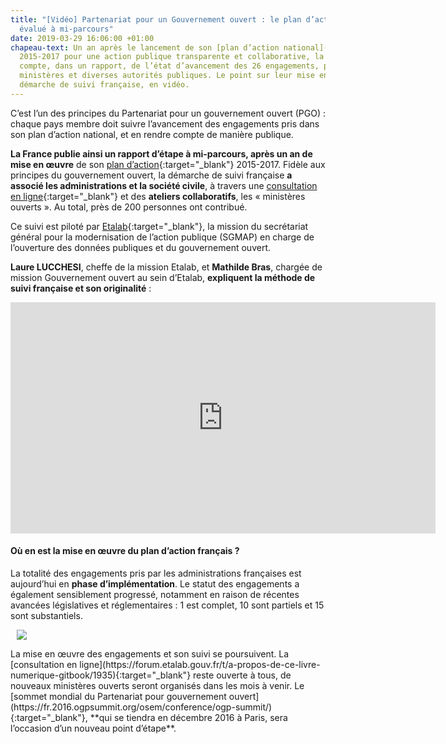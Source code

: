 ```yaml
---
title: "[Vidéo] Partenariat pour un Gouvernement ouvert : le plan d’action français
  évalué à mi-parcours"
date: 2019-03-29 16:06:00 +01:00
chapeau-text: Un an après le lancement de son [plan d’action national](http://www.modernisation.gouv.fr/laction-publique-se-transforme/en-ouvrant-les-donnees-publiques/gouvernement-ouvert-la-france-publie-son-plan-daction-national-ogp){:target="-blank"}
  2015-2017 pour une action publique transparente et collaborative, la France rend
  compte, dans un rapport, de l’état d’avancement des 26 engagements, portés par 10
  ministères et diverses autorités publiques. Le point sur leur mise en œuvre et la
  démarche de suivi française, en vidéo.
---
```


C’est l’un des principes du Partenariat pour un gouvernement ouvert (PGO) : chaque pays membre doit suivre l’avancement des engagements pris dans son plan d’action national, et en rendre compte de manière publique.

**La France publie ainsi un rapport d’étape à mi-parcours, après un an de mise en œuvre** de son [plan d’action](https://www.modernisation.gouv.fr/home/gouvernement-ouvert-la-france-publie-son-plan-daction-national-ogp){:target="_blank"} 2015-2017. Fidèle aux principes du gouvernement ouvert, la démarche de suivi française **a associé les administrations et la société civile**, à travers une [consultation en ligne](https://forum.etalab.gouv.fr/c/gouvernement-ouvert/suivi){:target="_blank"} et des **ateliers collaboratifs**, les « ministères ouverts ». Au total, près de 200 personnes ont contribué.

Ce suivi est piloté par [Etalab](http://www.etalab.gouv.fr/){:target="_blank"}, la mission du secrétariat général pour la modernisation de l’action publique (SGMAP) en charge de l’ouverture des données publiques et du gouvernement ouvert.

**Laure LUCCHESI**, cheffe de la mission Etalab, et **Mathilde Bras**, chargée de mission Gouvernement ouvert au sein d’Etalab, **expliquent la méthode de suivi française et son originalité** :<br>

<iframe frameborder="0" width="680" height="370" src="https://www.dailymotion.com/embed/video/x4lpew3" allowfullscreen allow="autoplay"></iframe>

#### Où en est la mise en œuvre du plan d’action français ?

La totalité des engagements pris par les administrations françaises est aujourd’hui en **phase d’implémentation**. Le statut des engagements a également sensiblement progressé, notamment en raison de récentes avancées législatives et réglementaires : 1 est complet, 10 sont partiels et 15 sont substantiels.

<figure class='image-right' style='width: 40%; margin-left: 10px;'><img src="/uploads/couv-final-rapport_autoevaluation_vblogpost-300x267.png"/>
</figure>La mise en œuvre des engagements et son suivi se poursuivent. La [consultation en ligne](https://forum.etalab.gouv.fr/t/a-propos-de-ce-livre-numerique-gitbook/1935){:target="_blank"} reste ouverte à tous, de nouveaux ministères ouverts seront organisés dans les mois à venir. Le [sommet mondial du Partenariat pour gouvernement ouvert](https://fr.2016.ogpsummit.org/osem/conference/ogp-summit/){:target="_blank"}, **qui se tiendra en décembre 2016 à Paris, sera l’occasion d’un nouveau point d’étape**.
